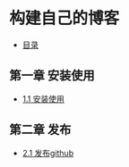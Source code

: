 # 构建自己的博客 

* [目录](../../README.md) 

## 第一章 安装使用  

* [1.1 安装使用](1.1.md)

## 第二章 发布 

* [2.1 发布github](2.1.md)

 